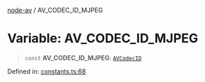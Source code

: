 [node-av](../globals.md) / AV\_CODEC\_ID\_MJPEG

# Variable: AV\_CODEC\_ID\_MJPEG

> `const` **AV\_CODEC\_ID\_MJPEG**: [`AVCodecID`](../type-aliases/AVCodecID.md)

Defined in: [constants.ts:68](https://github.com/seydx/av/blob/f8631fc881b394300b1479f511d55cf1c370a87f/src/constants/constants.ts#L68)
